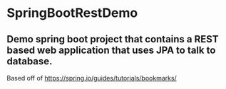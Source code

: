 # SpringBootRestDemo
## Demo spring boot project that contains a REST based web application that uses JPA to talk to database.
Based off of https://spring.io/guides/tutorials/bookmarks/
